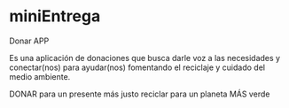 # miniEntrega
Donar APP

Es una aplicación de donaciones que busca darle voz a las necesidades y conectar(nos) para ayudar(nos) fomentando el reciclaje y cuidado del medio ambiente.

DONAR para un presente más justo reciclar para un planeta MÁS verde
